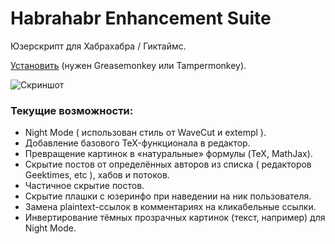 # Habrahabr Enhancement Suite
Юзерскрипт для Хабрахабра / Гиктаймс.

[Установить](https://raw.githubusercontent.com/keyten/HES/master/hes.user.js) (нужен Greasemonkey или Tampermonkey).

![Скриншот](https://habrastorage.org/getpro/geektimes/post_images/8df/3a5/551/8df3a55512cc12a6038cfe8545ee7310.png)

### Текущие возможности:
 - Night Mode ( использован стиль от WaveCut и extempl ).
 - Добавление базового TeX-функционала в редактор.
 - Превращение картинок в «натуральные» формулы (TeX, MathJax).
 - Скрытие постов от определённых авторов из списка ( редакторов Geektimes, etc ), хабов и потоков.
 - Частичное скрытие постов.
 - Скрытие плашки с юзеринфо при наведении на ник пользователя.
 - Замена plaintext-ссылок в комментариях на кликабельные ссылки.
 - Инвертирование тёмных прозрачных картинок (текст, например) для Night Mode.

